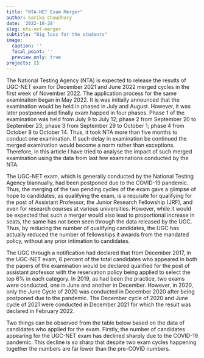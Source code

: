 ```yaml
---
title: "NTA-NET Exam Merger"
author: Sarika Chaudhary
date: '2022-10-28'
slug: nta-net-merger
subtitle: "Big loss for the students"
image:
  caption: ''
  focal_point: ''
  preview_only: true
projects: []
---
```


The National Testing Agency (NTA) is expected to release the results of UGC-NET exam for December 2021 and June 2022 merged cycles in the first week of November 2022. The application process for the same examination began in May 2022. It is was initially announced that the examination would be held in phased in July and August. However, it was later postponed and finally exam happed in four phases. Phase 1 of the examination was held from July 9 to July 12; phase 2 from September 20 to September 23; phase 3 from September 29 to October 1; phase 4 from October 8 to October 14. Thus, it took NTA more than five months to conduct one examination. If such delay in examination be continued the merged examination would become a norm rather than exceptions. Therefore, in this article I have tried to analyse the impact of such merged examination using the data from last few examinations conducted by the NTA.

The UGC-NET exam, which is generally conducted by the National Testing Agency biannually, had been postponed due to the COVID-19 pandemic. Thus, the merging of the two pending cycles of the exam gave a glimpse of hope to candidates, as qualifying the exam, is a requisite for qualifying for the post of Assistant Professor, the Junior Research Fellowship (JRF), and even for research courses at various universities.  However, while it would be expected that such a merger would also lead to proportional increase in seats, the same has not been seen through the data released by the UGC. Thus, by reducing the number of qualifying candidates, the UGC has actually reduced the number of fellowships it awards from the mandated policy, without any prior intimation to candidates.  
 
The UGC through a notification had declared that from December 2017, in the UGC-NET exam, 6 percent of the total candidates who appeared in both the papers of the examination would be declared qualified for the post of assistant professor with the reservation policy being applied to select the top 6% in each category. In 2019, as had been the practice, two exams were conducted, one in June and another in December. However, in 2020, only the June Cycle of 2020 was conducted in December 2020 after being postponed due to the pandemic. The December cycle of 2020 and June cycle of 2021 were conducted in December 2021 for which the result was declared in February 2022.
 
Two things can be observed from the table below based on the data of candidates who applied for the exam. Firstly, the number of candidates appearing for the UGC-NET exam has declined sharply due to the COVID-19 pandemic. This decline is so sharp that despite two exam cycles happening together the numbers are far lower than the pre-COVID numbers.
